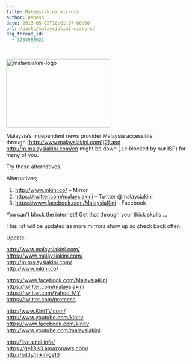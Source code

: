 ```yaml
---
title: Malaysiakini mirrors
author: Danesh
date: 2013-05-02T16:01:37+00:00
url: /posts/malaysiakini-mirrors/
dsq_thread_id:
  - 1254988921

---
```

[<img loading="lazy" class="alignnone size-full wp-image-3153" alt="malaysiakini-logo" src="/wp-content/uploads/2013/05/malaysiakini-logo.jpg" width="276" height="182" />][1]

Malaysia&#8217;s independent news provider Malaysia accessible through [http://www.malaysiakini.com][2] and <http://m.malaysiakini.com/en> might be down (.i.e blocked by our ISP) for many of you.

Try these alternatives.

Alternatives;

  1. <http://www.mkini.co/> &#8211; Mirror
  2. <https://twitter.com/malaysiakini> &#8211; Twitter @malaysiakini
  3. <https://www.facebook.com/MalaysiaKini> &#8211; Facebook

You can&#8217;t block the internet!! Get that through your thick skulls &#8230;

This list will be updated as more mirrors show up so check back often.

Update:

<a href="http://www.facebook.com/l.php?u=http%3A%2F%2Fwww.malaysiakini.com%2F&h=yAQEtE7aO&s=1" target="_blank" rel="nofollow nofollow">http://www.malaysiakini.com/</a>  
<a href="http://www.facebook.com/l.php?u=https%3A%2F%2Fwww.malaysiakini.com%2F&h=sAQHD964q&s=1" target="_blank" rel="nofollow nofollow">https://www.malaysiakini.com/</a>  
<a href="http://www.facebook.com/l.php?u=http%3A%2F%2Fm.malaysiakini.com%2F&h=_AQHNncAi&s=1" target="_blank" rel="nofollow nofollow">http://m.malaysiakini.com/</a>  
<a href="http://www.facebook.com/l.php?u=http%3A%2F%2Fwww.mkini.co%2F&h=fAQHpwTNA&s=1" target="_blank" rel="nofollow nofollow">http://www.mkini.co/</a>

<a href="https://www.facebook.com/MalaysiaKini" target="_blank" rel="nofollow">https://www.facebook.com/MalaysiaKini</a>  
<a href="http://www.facebook.com/l.php?u=https%3A%2F%2Ftwitter.com%2Fmalaysiakini&h=8AQG5iL2_&s=1" target="_blank" rel="nofollow nofollow">https://twitter.com/malaysiakini</a>  
<a href="http://www.facebook.com/l.php?u=https%3A%2F%2Ftwitter.com%2FYahoo_MY&h=TAQFGjVPw&s=1" target="_blank" rel="nofollow nofollow">https://twitter.com/Yahoo_MY</a>  
<a href="http://www.facebook.com/l.php?u=https%3A%2F%2Ftwitter.com%2Fpremesh&h=KAQGiN1jm&s=1" target="_blank" rel="nofollow nofollow">https://twitter.com/premesh</a>

<a href="http://www.kinitv.com/" target="_blank" rel="nofollow nofollow">http://www.KiniTV.com/</a>  
<a href="http://www.facebook.com/l.php?u=http%3A%2F%2Fwww.youtube.com%2Fkinitv&h=HAQFss191&s=1" target="_blank" rel="nofollow nofollow">http://www.youtube.com/kinitv</a>  
<a href="https://www.facebook.com/kinitv" target="_blank" rel="nofollow">https://www.facebook.com/kinitv</a>  
<a href="http://www.youtube.com/malaysiakini" target="_blank" rel="nofollow nofollow">http://www.youtube.com/malaysiakini</a>

<a href="http://live.undi.info/" target="_blank" rel="nofollow nofollow">http://live.undi.info/</a>  
<a href="https://ge13.s3.amazonaws.com/" target="_blank" rel="nofollow nofollow">https://ge13.s3.amazonaws.com/</a>  
<a href="http://bit.ly/mkinige13" target="_blank" rel="nofollow nofollow">http://bit.ly/mkinige13</a>

&nbsp;

 [1]: /wp-content/uploads/2013/05/malaysiakini-logo.jpg
 [2]: http://www.malaysiakini.com/
